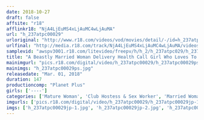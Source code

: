 ```yaml
---
date: 2018-10-27
draft: false
affsite: "r18"
afflinkr18: "NjA4LjEuMS4xLjAuMC4wLjAuMA"
url: "h_237atpc00029"
urloriginal: "http://www.r18.com/videos/vod/movies/detail/-/id=h_237atpc00029"
urlfinal: "http://media.r18.com/track/NjA4LjEuMS4xLjAuMC4wLjAuMA/videos/vod/movies/detail/-/id=h_237atpc00029"
samplevid: "awspv3001.r18.com/litevideo/freepv/h/h_2/h_237atpc029/h_237atpc029_dmb_w.mp4"
title: "A Beastly Married Woman Delivery Health Call Girl Who Loves To Devour Her Customers' Cocks"
mainimgurl: "pics.r18.com/digital/video/h_237atpc00029/h_237atpc00029ps.jpg"
mainimgs: "h_237atpc00029ps.jpg"
releasedate: "Mar. 01, 2018"
duration: 147
productioncomp: "Planet Plus"
girls: ['----']
categories: ['Mature Woman', 'Club Hostess & Sex Worker', 'Married Woman', 'Big Tits', 'Chubby', 'Amateur', 'Hi-Def']
imgurls: ['pics.r18.com/digital/video/h_237atpc00029/h_237atpc00029jp-1.jpg', 'pics.r18.com/digital/video/h_237atpc00029/h_237atpc00029jp-2.jpg', 'pics.r18.com/digital/video/h_237atpc00029/h_237atpc00029jp-3.jpg', 'pics.r18.com/digital/video/h_237atpc00029/h_237atpc00029jp-4.jpg', 'pics.r18.com/digital/video/h_237atpc00029/h_237atpc00029jp-5.jpg', 'pics.r18.com/digital/video/h_237atpc00029/h_237atpc00029jp-6.jpg', 'pics.r18.com/digital/video/h_237atpc00029/h_237atpc00029jp-7.jpg', 'pics.r18.com/digital/video/h_237atpc00029/h_237atpc00029jp-8.jpg', 'pics.r18.com/digital/video/h_237atpc00029/h_237atpc00029jp-9.jpg', 'pics.r18.com/digital/video/h_237atpc00029/h_237atpc00029jp-10.jpg', 'pics.r18.com/digital/video/h_237atpc00029/h_237atpc00029jp-11.jpg', 'pics.r18.com/digital/video/h_237atpc00029/h_237atpc00029jp-12.jpg', 'pics.r18.com/digital/video/h_237atpc00029/h_237atpc00029jp-13.jpg', 'pics.r18.com/digital/video/h_237atpc00029/h_237atpc00029jp-14.jpg', 'pics.r18.com/digital/video/h_237atpc00029/h_237atpc00029jp-15.jpg', 'pics.r18.com/digital/video/h_237atpc00029/h_237atpc00029jp-16.jpg', 'pics.r18.com/digital/video/h_237atpc00029/h_237atpc00029jp-17.jpg', 'pics.r18.com/digital/video/h_237atpc00029/h_237atpc00029jp-18.jpg', 'pics.r18.com/digital/video/h_237atpc00029/h_237atpc00029jp-19.jpg', 'pics.r18.com/digital/video/h_237atpc00029/h_237atpc00029jp-20.jpg']
imgs: ['h_237atpc00029jp-1.jpg', 'h_237atpc00029jp-2.jpg', 'h_237atpc00029jp-3.jpg', 'h_237atpc00029jp-4.jpg', 'h_237atpc00029jp-5.jpg', 'h_237atpc00029jp-6.jpg', 'h_237atpc00029jp-7.jpg', 'h_237atpc00029jp-8.jpg', 'h_237atpc00029jp-9.jpg', 'h_237atpc00029jp-10.jpg', 'h_237atpc00029jp-11.jpg', 'h_237atpc00029jp-12.jpg', 'h_237atpc00029jp-13.jpg', 'h_237atpc00029jp-14.jpg', 'h_237atpc00029jp-15.jpg', 'h_237atpc00029jp-16.jpg', 'h_237atpc00029jp-17.jpg', 'h_237atpc00029jp-18.jpg', 'h_237atpc00029jp-19.jpg', 'h_237atpc00029jp-20.jpg']
---
```

